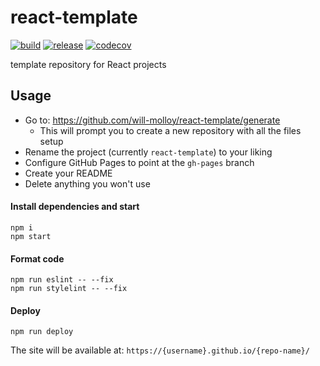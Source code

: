 # react-template

[![build](https://github.com/will-molloy/react-template/workflows/build/badge.svg?event=push)](https://github.com/will-molloy/react-template/actions?query=workflow%3Abuild)
[![release](https://github.com/will-molloy/react-template/workflows/release/badge.svg?event=push)](https://github.com/will-molloy/react-template/actions?query=workflow%3Arelease)
[![codecov](https://codecov.io/gh/will-molloy/react-template/branch/main/graph/badge.svg)](https://codecov.io/gh/will-molloy/react-template)

template repository for React projects

## Usage
* Go to: https://github.com/will-molloy/react-template/generate
  * This will prompt you to create a new repository with all the files setup
* Rename the project (currently `react-template`) to your liking
* Configure GitHub Pages to point at the `gh-pages` branch
* Create your README
* Delete anything you won't use

#### Install dependencies and start
```
npm i
npm start
```

#### Format code
```
npm run eslint -- --fix
npm run stylelint -- --fix
```

#### Deploy
```
npm run deploy
```
The site will be available at: `https://{username}.github.io/{repo-name}/`
